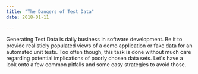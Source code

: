 ```yaml
---
title: "The Dangers of Test Data"
date: 2018-01-11

---
```


Generating Test Data is daily business in software development.
Be it to provide realisticly populated views of a demo application
or fake data for an automated unit tests.
Too often though, this task is done without much care
regarding potential implications of poorly chosen data sets.
Let's have a look onto a few common pitfalls
and some easy strategies to avoid those.
